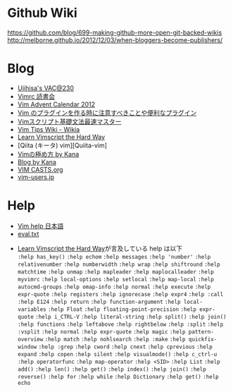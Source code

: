Github Wiki
==================================
https://github.com/blog/699-making-github-more-open-git-backed-wikis
http://melborne.github.io/2012/12/03/when-bloggers-become-publishers/

Blog
==================================
* [Ujihisa's VAC@230][ujihisa-vac230]
* [Vimrc 読書会][vimrc-reading]
* [Vim Advent Calendar 2012][vac2012]
* [Vim のプラグインを作る時に注意すべきことや便利なプラグイン][osho-manga-20130704]
* [Vimスクリプト基礎文法最速マスター][thinca-bunpou-saisoku]
* [Vim Tips Wiki - Wikia][vim-tips-wikia]
* [Learn Vimscript the Hard Way][LVTHW]
* [Qiita (キータ) vim][Quiita-vim]
* [Vimの極め方 by Kana ][kana-vimworkshop3-2008]
* [Blog by Kana][kana-blog]
* [VIM CASTS.org][vimcasts]
* [vim-users.jp][vim-users.jp]

[ujihisa-vac230]:https://gist.github.com/ujihisa/6027100
[vimrc-reading]:http://vim-jp.org/reading-vimrc/
[vac2012]:http://atnd.org/events/33746
[osho-manga-20130704]:http://d.hatena.ne.jp/osyo-manga/20130704/1372948397
[thinca-bunpou-saisoku]:http://d.hatena.ne.jp/thinca/20100201/1265009821
[vim-tips-wikia]:http://vim.wikia.com/wiki/Vim_Tips_Wiki
[LVTHW]:http://learnvimscriptthehardway.stevelosh.com
[Qiita-vim]:http://qiita.com/tags/vim
[kana-vimworkshop3-2008]:http://whileimautomaton.net/2008/08/vimworkshop3-kana-presentation
[vimcasts]:http://vimcasts.org
[kana-blog]:http://whileimautomaton.net
[vim-users.jp]:http://vim-users.jp

Help
==================================
* [Vim help 日本語][help-jp]
* [eval.txt](http://vim-jp.org/vimdoc-ja/eval.html)

[help-jp]:http://vim-jp.org/vimdoc-ja/

* [Learn Vimscript the Hard Way][LVTHW]が言及している help は以下  
`:help has_key()` `:help echom` `:help messages` `:help 'number'` `:help
relativenumber` `:help numberwidth` `:help wrap` `:help shiftround` `:help
matchtime` `:help unmap` `:help mapleader` `:help maplocalleader` `:help
myvimrc` `:help local-options` `:help setlocal` `:help map-local` `:help
autocmd-groups` `:help omap-info` `:help normal` `:help execute` `:help
expr-quote` `:help registers` `:help ignorecase` `:help expr4` `:help :call`
`:help E124` `:help return` `:help function-argument` `:help local-variables`
`:help Float` `:help floating-point-precision` `:help expr-quote` `:help
i_CTRL-V` `:help literal-string` `:help split()` `:help join()` `:help
functions` `:help leftabove` `:help rightbelow` `:help :split` `:help :vsplit`
`:help normal` `:help expr-quote` `:help magic` `:help pattern-overview` `:help
match` `:help nohlsearch` `:help :make` `:help quickfix-window` `:help :grep`
`:help cword` `:help cnext` `:help cprevious` `:help expand` `:help copen`
`:help silent` `:help visualmode()` `:help c_ctrl-u` `:help operatorfunc`
`:help map-operator` `:help <SID>` `:help List` `:help add()` `:help len()`
`:help get()` `:help index()` `:help join()` `:help reverse()` `:help for`
`:help while` `:help Dictionary` `:help get()` `:help echo`
